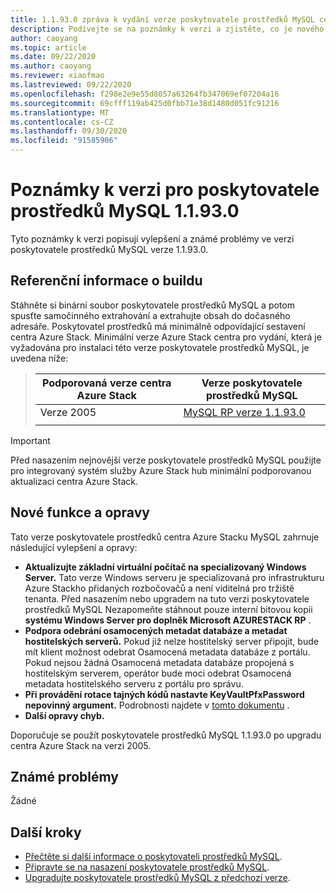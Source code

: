 ```yaml
---
title: 1.1.93.0 zpráva k vydání verze poskytovatele prostředků MySQL centra pro Azure Stack
description: Podívejte se na poznámky k verzi a zjistěte, co je nového ve 1.1.93.0 aktualizace poskytovatele prostředků MySQL centra pro Azure Stack.
author: caoyang
ms.topic: article
ms.date: 09/22/2020
ms.author: caoyang
ms.reviewer: xiaofmao
ms.lastreviewed: 09/22/2020
ms.openlocfilehash: f298e2e9e55d8057a63264fb347069ef07204a16
ms.sourcegitcommit: 69cfff119ab425d0fbb71e38d1480d051fc91216
ms.translationtype: MT
ms.contentlocale: cs-CZ
ms.lasthandoff: 09/30/2020
ms.locfileid: "91585906"
---
```

# <a name="mysql-resource-provider-11930-release-notes"></a>Poznámky k verzi pro poskytovatele prostředků MySQL 1.1.93.0

Tyto poznámky k verzi popisují vylepšení a známé problémy ve verzi poskytovatele prostředků MySQL verze 1.1.93.0.

## <a name="build-reference"></a>Referenční informace o buildu
Stáhněte si binární soubor poskytovatele prostředků MySQL a potom spusťte samočinného extrahování a extrahujte obsah do dočasného adresáře. Poskytovatel prostředků má minimálně odpovídající sestavení centra Azure Stack. Minimální verze Azure Stack centra pro vydání, která je vyžadována pro instalaci této verze poskytovatele prostředků MySQL, je uvedena níže:

> |Podporovaná verze centra Azure Stack|Verze poskytovatele prostředků MySQL|
> |-----|-----|
> |Verze 2005|[MySQL RP verze 1.1.93.0](https://aka.ms/azshmysqlrp11930)|  
> |     |     |

> [!IMPORTANT]
> Před nasazením nejnovější verze poskytovatele prostředků MySQL použijte pro integrovaný systém služby Azure Stack hub minimální podporovanou aktualizaci centra Azure Stack.

## <a name="new-features-and-fixes"></a>Nové funkce a opravy

Tato verze poskytovatele prostředků centra Azure Stacku MySQL zahrnuje následující vylepšení a opravy:

- **Aktualizujte základní virtuální počítač na specializovaný Windows Server.** Tato verze Windows serveru je specializovaná pro infrastrukturu Azure Stackho přidaných rozbočovačů a není viditelná pro tržiště tenanta. Před nasazením nebo upgradem na tuto verzi poskytovatele prostředků MySQL Nezapomeňte stáhnout pouze interní bitovou kopii **systému Windows Server pro doplněk Microsoft AZURESTACK RP** .
- **Podpora odebrání osamocených metadat databáze a metadat hostitelských serverů.** Pokud již nelze hostitelský server připojit, bude mít klient možnost odebrat Osamocená metadata databáze z portálu. Pokud nejsou žádná Osamocená metadata databáze propojená s hostitelským serverem, operátor bude moci odebrat Osamocená metadata hostitelského serveru z portálu pro správu.
- **Při provádění rotace tajných kódů nastavte KeyVaultPfxPassword nepovinný argument.** Podrobnosti najdete v [tomto dokumentu](azure-stack-sql-resource-provider-maintain.md#secrets-rotation) .
- **Další opravy chyb.**

Doporučuje se použít poskytovatele prostředků MySQL 1.1.93.0 po upgradu centra Azure Stack na verzi 2005.

## <a name="known-issues"></a>Známé problémy
Žádné

## <a name="next-steps"></a>Další kroky

- [Přečtěte si další informace o poskytovateli prostředků MySQL](azure-stack-mysql-resource-provider.md).
- [Připravte se na nasazení poskytovatele prostředků MySQL](azure-stack-mysql-resource-provider-deploy.md#prerequisites).
- [Upgradujte poskytovatele prostředků MySQL z předchozí verze](azure-stack-mysql-resource-provider-update.md).
